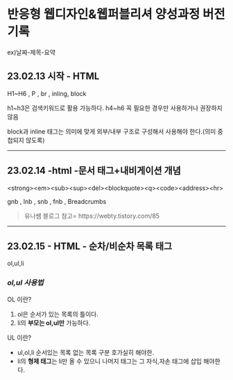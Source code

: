 <h1>반응형 웹디자인&웹퍼블리셔 양성과정 버전기록</h1>
<p>ex)날짜-제목-요약</p>
<h2>23.02.13 시작 - HTML</h2>
<p>H1~H6 , P , br , inling, block</p>
<p>h1~h3은 검색키워드로 활용 가능하다. h4~h6 꼭 필요한 경우만 사용하거나 권장하지않음</p>
<p> block과 inline 태그는 의미에 맞게 외부/내부 구조로 구성해서 사용해야 한다.(의미 중첩되지 않도록)</p>
<hr>
<h2>23.02.14 -html -문서 태그+내비게이션 개념</h2>
<p>&lt;strong&gt;&lt;em&gt;&lt;sub&gt;&lt;sup&gt;&lt;del&gt;&lt;blockquote&gt;&lt;q&gt;&lt;code&gt;&lt;address&gt;&lt;hr&gt;</p>
<p>gnb , lnb , snb , fnb ,  Breadcrumbs</p>
<blockquote cite="https://webty.tistory.com/85"> 유나쌤 블로그 참고= https://webty.tistory.com/85 </blockquote>
<hr>
<h2>23.02.15 - HTML - 순차/비순차 목록 태그</h2>
<p>ol,ul,li</p>
<h3><em>ol,ul 사용법</em></h3>
<p>OL 이란?</p>
<ol>
<li>ol은 순서가 있는 목록의 틀이다.</li>
<li>li의 <strong>부모는 ol,ul만</strong> 가능하다.</li>
</ol>
<p>UL 이란?</p>
<ul>
<li>ul,ol,li 순서있는 목록 없는 목록 구분 호가실히 해야한.</li>
<li>li의 <strong>형제 태그</strong>는 li만 올 수 있으니 나머지 태그는 그 자식,자손 태그에 삽입 해야한다.</li>
</ul>
